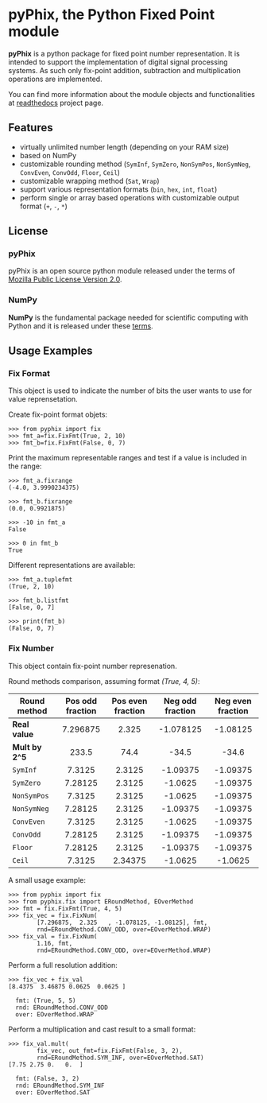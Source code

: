 # pyPhix, the Python Fixed Point module

**pyPhix** is a python package for fixed point number representation.
It is intended to support the implementation of digital signal processing systems.
As such only fix-point addition, subtraction and multiplication operations are implemented.

You can find more information about the module objects and functionalities at
[readthedocs](https://pyphix.readthedocs.io/en/latest/) project page.

## Features

* virtually unlimited number length (depending on your RAM size)
* based on NumPy
* customizable rounding method (```SymInf```, ```SymZero```, ```NonSymPos```,
```NonSymNeg```, ```ConvEven```, ```ConvOdd```, ```Floor```, ```Ceil```)
* customizable wrapping method (```Sat```, ```Wrap```)
* support various representation formats (```bin```, ```hex```, ```int```, ```float```)
* perform single or array based operations with customizable output format (```+```, ```-```, ```*```)

## License

### pyPhix
pyPhix is an open source python module released under the terms of
[Mozilla Public License Version 2.0](LICENSE.txt).

### NumPy
**NumPy** is the fundamental package needed for scientific computing with Python and it is released under these
[terms](https://github.com/numpy/numpy/blob/master/LICENSE.txt "Numpy license").

## Usage Examples

### Fix Format

This object is used to indicate the number of bits the user wants to use for value reprensetation.

Create fix-point format objets:
```
>>> from pyphix import fix
>>> fmt_a=fix.FixFmt(True, 2, 10)
>>> fmt_b=fix.FixFmt(False, 0, 7)
```

Print the maximum representable ranges and test if a value is included in the range:
```
>>> fmt_a.fixrange
(-4.0, 3.9990234375)

>>> fmt_b.fixrange
(0.0, 0.9921875)

>>> -10 in fmt_a
False

>>> 0 in fmt_b
True
```

Different representations are available:
```
>>> fmt_a.tuplefmt
(True, 2, 10)

>>> fmt_b.listfmt
[False, 0, 7]

>>> print(fmt_b)
(False, 0, 7)
```

### Fix Number

This object contain fix-point number represenation.

Round methods comparison, assuming format *(True, 4, 5)*:

| Round method  | Pos odd fraction | Pos even fraction | Neg odd fraction | Neg even fraction |
|---------------|:----------------:|:-----------------:|:----------------:|:-----------------:|
|**Real value** |7.296875          |2.325              |-1.078125         |-1.08125           |
|**Mult by 2^5**|233.5             |74.4               |-34.5             |-34.6              |
|```SymInf```   |7.3125            |2.3125             |-1.09375          |-1.09375           |
|```SymZero```  |7.28125           |2.3125             |-1.0625           |-1.09375           |
|```NonSymPos```|7.3125            |2.3125             |-1.0625           |-1.09375           |
|```NonSymNeg```|7.28125           |2.3125             |-1.09375          |-1.09375           |
|```ConvEven``` |7.3125            |2.3125             |-1.0625           |-1.09375           |
|```ConvOdd```  |7.28125           |2.3125             |-1.09375          |-1.09375           |
|```Floor```    |7.28125           |2.3125             |-1.09375          |-1.09375           |
|```Ceil```     |7.3125            |2.34375            |-1.0625           |-1.0625            |

A small usage example:
```
>>> from pyphix import fix
>>> from pyphix.fix import ERoundMethod, EOverMethod
>>> fmt = fix.FixFmt(True, 4, 5)
>>> fix_vec = fix.FixNum(
        [7.296875,  2.325   , -1.078125, -1.08125], fmt,
        rnd=ERoundMethod.CONV_ODD, over=EOverMethod.WRAP)
>>> fix_val = fix.FixNum(
        1.16, fmt,
        rnd=ERoundMethod.CONV_ODD, over=EOverMethod.WRAP)
```

Perform a full resolution addition:
```
>>> fix_vec + fix_val
[8.4375  3.46875 0.0625  0.0625 ]

  fmt: (True, 5, 5)
  rnd: ERoundMethod.CONV_ODD
  over: EOverMethod.WRAP
```

Perform a multiplication and cast result to a small format:
```
>>> fix_val.mult(
        fix_vec, out_fmt=fix.FixFmt(False, 3, 2),
        rnd=ERoundMethod.SYM_INF, over=EOverMethod.SAT)
[7.75 2.75 0.   0.  ]

  fmt: (False, 3, 2)
  rnd: ERoundMethod.SYM_INF
  over: EOverMethod.SAT
```

